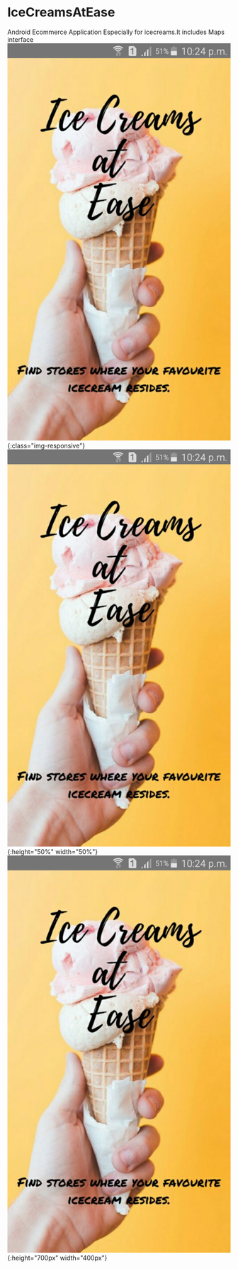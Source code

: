 # IceCreamsAtEase
Android Ecommerce Application Especially for icecreams.It includes Maps interface
![test image size](https://raw.githubusercontent.com/salmanma6/IceCreamsAtEase/master/screenshots/1.jpeg){:class="img-responsive"}
![test image size](https://raw.githubusercontent.com/salmanma6/IceCreamsAtEase/master/screenshots/1.jpeg){:height="50%" width="50%"}
![test image size](https://raw.githubusercontent.com/salmanma6/IceCreamsAtEase/master/screenshots/1.jpeg){:height="700px" width="400px"}
